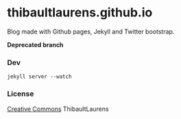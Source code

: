 thibaultlaurens.github.io
=========================

Blog made with Github pages, Jekyll and Twitter bootstrap.

**Deprecated branch**

### Dev

`jekyll server --watch`

### License
[Creative Commons](http://creativecommons.org/licenses/by-nc-sa/3.0/)
ThibaultLaurens
